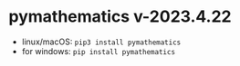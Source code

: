 # pymathematics v-2023.4.22

* linux/macOS: `pip3 install pymathematics`
* for windows: `pip install pymathematics`
 
